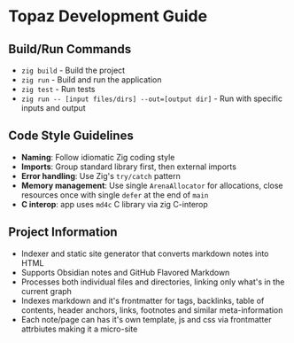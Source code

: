# Topaz Development Guide

## Build/Run Commands
- `zig build` - Build the project
- `zig run` - Build and run the application
- `zig test` - Run tests
- `zig run -- [input files/dirs] --out=[output dir]` - Run with specific inputs and output

## Code Style Guidelines
- **Naming**: Follow idiomatic Zig coding style
- **Imports**: Group standard library first, then external imports
- **Error handling**: Use Zig's `try/catch` pattern
- **Memory management**: Use single `ArenaAllocator` for allocations, close resources once with single `defer` at the end of `main`
- **C interop**: app uses `md4c` C library via zig C-interop

## Project Information
- Indexer and static site generator that converts markdown notes into HTML
- Supports Obsidian notes and GitHub Flavored Markdown
- Processes both individual files and directories, linking only what's in the
  current graph
- Indexes markdown and it's frontmatter for tags, backlinks, table of contents,
  header anchors, links, footnotes and similar meta-information
- Each note/page can has it's own template, js and css via frontmatter attrbiutes making it a micro-site
